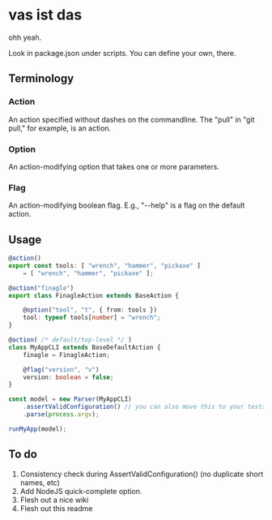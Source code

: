 # vas ist das

ohh yeah.

Look in package.json under scripts. You can define your own, there.

## Terminology
### Action
An action specified without dashes on the commandline. The "pull" in "git pull," for example, is an action.

### Option
An action-modifying option that takes one or more parameters.

### Flag
An action-modifying boolean flag. E.g., "--help" is a flag on the default action.

## Usage
```typescript
@action()
export const tools: [ "wrench", "hammer", "pickaxe" ]
    = [ "wrench", "hammer", "pickaxe" ];

@action("finagle")
export class FinagleAction extends BaseAction {

    @option("tool", "t", { from: tools })
    tool: typeof tools[number] = "wrench";
}

@action( /* default/top-level */ )
class MyAppCLI extends BaseDefaultAction {
    finagle = FinagleAction;

    @flag("version", "v")
    version: boolean = false;
}

const model = new Parser(MyAppCLI)
    .assertValidConfiguration() // you can also move this to your tests
    .parse(process.argv);

runMyApp(model);
```

## To do
1. Consistency check during AssertValidConfiguration() (no duplicate short names, etc)
2. Add NodeJS quick-complete option.
3. Flesh out a nice wiki
4. Flesh out this readme
